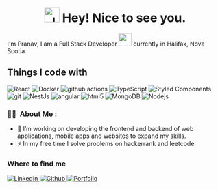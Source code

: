 <h1 align="center"><img src="https://cdn3.emoji.gg/emojis/5441-penguhii.gif" width="35px" height="35px" alt="JettHello"> Hey! Nice to see you.</h1>

<p>I'm Pranav, I am a Full Stack Developer <img src="https://media.giphy.com/media/RbDKaczqWovIugyJmW/giphy.gif?cid=790b76118uje4qxqljaaqbcerpbalk68smrpvoofd7vah52t&ep=v1_gifs_search&rid=giphy.gif&ct=g" width="30"> currently in Halifax, Nova Scotia. </p>
<h2>Things I code with</h2>
<p>
  <img alt="React" src="https://img.shields.io/badge/-React-45b8d8?style=plastic&logo=react&logoColor=white" />
  <img alt="Docker" src="https://img.shields.io/badge/-Docker-46a2f1?style=plastic&logo=docker&logoColor=white" />
  <img alt="github actions" src="https://img.shields.io/badge/-Github_Actions-2088FF?style=plastic&logo=github-actions&logoColor=white" />
  <img alt="TypeScript" src="https://img.shields.io/badge/-TypeScript-007ACC?style=plastic&logo=typescript&logoColor=white" />
  <img alt="Styled Components" src="https://img.shields.io/badge/-Styled_Components-db7092?style=plastic&logo=styled-components&logoColor=white" />
  <img alt="git" src="https://img.shields.io/badge/-Git-F05032?style=plastic&logo=git&logoColor=white" />
  <img alt="NestJs" src="https://img.shields.io/badge/-NestJs-ea2845?style=plastic&logo=nestjs&logoColor=white" />
  <img alt="angular" src="https://img.shields.io/badge/-Angular-DD0031?style=plastic&logo=angular&logoColor=white" />
  <img alt="html5" src="https://img.shields.io/badge/-HTML5-E34F26?style=plastic&logo=html5&logoColor=white" />
  <img alt="MongoDB" src="https://img.shields.io/badge/-MongoDB-13aa52?style=plastic&logo=mongodb&logoColor=white" />
  <img alt="Nodejs" src="https://img.shields.io/badge/-Nodejs-43853d?style=plastic&logo=Node.js&logoColor=white" />
</p>

### 👨‍💻 &nbsp;About Me :

- 🔭 I’m working on developing the frontend and backend of web applications, mobile apps and websites to expand my skills.
- ⚡ In my free time I solve problems on hackerrank and leetcode.

<h3>Where to find me</h3>
<p>
   <a href="https://www.linkedin.com/in/pmahindru/" target="_blank">
    <img alt="LinkedIn" src="https://img.shields.io/badge/linkedin-%230077B5.svg?&style=for-the-badge&logo=linkedin&logoColor=white" />
  </a> 
  <a href="https://github.com/pmahindru" target="_blank">
    <img alt="Github" src="https://img.shields.io/badge/GitHub-%2312100E.svg?&style=for-the-badge&logo=Github&logoColor=white" />
  </a>
  <a href="https://web.cs.dal.ca/~mahindru" target="_blank">
    <img alt="Portfolio" src="https://img.shields.io/badge/portfolio-8A2BE2.svg?&style=for-the-badge" />
  </a>
</p>

<!--
**pmahindru/pmahindru** is a ✨ _special_ ✨ repository because its `README.md` (this file) appears on your GitHub profile.

Here are some ideas to get you started:

- 🔭 I’m currently working on ...
- 🌱 I’m currently learning ...
- 👯 I’m looking to collaborate on ...
- 🤔 I’m looking for help with ...
- 💬 Ask me about ...
- 📫 How to reach me: ...
- 😄 Pronouns: ...
- ⚡ Fun fact: ...
-->
